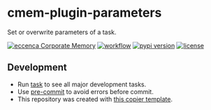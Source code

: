 # cmem-plugin-parameters

Set or overwrite parameters of a task.

[![eccenca Corporate Memory](https://img.shields.io/badge/eccenca-Corporate%20Memory-orange)](https://documentation.eccenca.com) [![workflow](https://github.com/eccenca/cmem-plugin-parameters//actions/workflows/check.yml/badge.svg)](https://github.com/eccenca/cmem-plugin-parameters//actions) [![pypi version](https://img.shields.io/pypi/v/cmem-plugin-parameters)](https://pypi.org/project/parameters) [![license](https://img.shields.io/pypi/l/cmem-plugin-parameters)](https://pypi.org/project/cmem-plugin-parameters)

## Development

- Run [task](https://taskfile.dev/) to see all major development tasks.
- Use [pre-commit](https://pre-commit.com/) to avoid errors before commit.
- This repository was created with [this copier template](https://github.com/eccenca/cmem-plugin-template).

